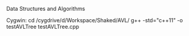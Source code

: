 Data Structures and Algorithms

Cygwin:
cd /cygdrive/d/Workspace/Shaked/AVL/
g++ -std="c++11" -o testAVLTree testAVLTree.cpp
